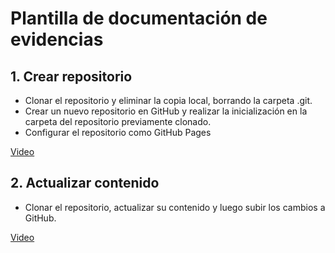 # Plantilla de documentación de evidencias

## 1. Crear repositorio 

- Clonar el repositorio y eliminar la copia local, borrando la carpeta .git.
- Crear un nuevo repositorio en GitHub y realizar la inicialización en la carpeta del repositorio previamente clonado.
- Configurar el repositorio como GitHub Pages

[Video](https://www.loom.com/share/f106a7c6a36e41eabc9b68a8a622bff2?sid=158c53f4-edf2-4619-9656-c294a2ccf004)

## 2. Actualizar contenido

- Clonar el repositorio, actualizar su contenido y luego subir los cambios a GitHub.

[Video](https://www.loom.com/share/82d39efceedc4514a914579e5f9fa6c6?sid=b5bc68b5-9032-4d38-a1a4-04768417b011)
